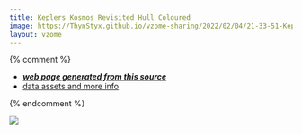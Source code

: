 ```yaml
---
title: Keplers Kosmos Revisited Hull Coloured
image: https://ThynStyx.github.io/vzome-sharing/2022/02/04/21-33-51-Keplers-Kosmos-Revisited-Hull-Coloured/Keplers-Kosmos-Revisited-Hull-Coloured.png
layout: vzome
---
```


{% comment %}
 - [***web page generated from this source***][post]
 - [data assets and more info][github]

[post]: <https://ThynStyx.github.io/vzome-sharing/2022/02/04/Keplers-Kosmos-Revisited-Hull-Coloured-21-33-51.html>
[github]: <https://github.com/ThynStyx/vzome-sharing/tree/main/2022/02/04/21-33-51-Keplers-Kosmos-Revisited-Hull-Coloured/>
{% endcomment %}

<vzome-viewer style="width: 100%; height: 65vh;"
       src="https://ThynStyx.github.io/vzome-sharing/2022/02/04/21-33-51-Keplers-Kosmos-Revisited-Hull-Coloured/Keplers-Kosmos-Revisited-Hull-Coloured.vZome" >
  <img src="https://ThynStyx.github.io/vzome-sharing/2022/02/04/21-33-51-Keplers-Kosmos-Revisited-Hull-Coloured/Keplers-Kosmos-Revisited-Hull-Coloured.png" />
</vzome-viewer>